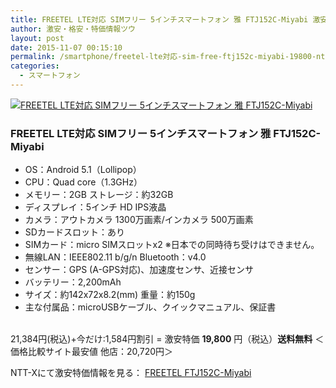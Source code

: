 ```yaml
---
title: FREETEL LTE対応 SIMフリー 5インチスマートフォン 雅 FTJ152C-Miyabi 激安特価19,800円！送料無料！
author: 激安・格安・特価情報ツウ
layout: post
date: 2015-11-07 00:15:10
permalink: /smartphone/freetel-lte対応-sim-free-ftj152c-miyabi-19800-nttx.html
categories:
  - スマートフォン
---
```


<div class="img-bg2 img_L">
  <a href="//px.a8.net/svt/ejp?a8mat=ZYP6S+8IMA3E+S1Q+BWGDT&#038;a8ejpredirect=//nttxstore.jp/_II_FR15181532" target="_blank"><img border="0" alt="FREETEL LTE対応 SIMフリー 5インチスマートフォン 雅 FTJ152C-Miyabi" src="//image.nttxstore.jp/ls_images/F/FR/FR15181532.jpg" data-recalc-dims="1" /></a>
</div>

<!--more-->
### FREETEL LTE対応 SIMフリー 5インチスマートフォン 雅 FTJ152C-Miyabi

* OS：Android 5.1（Lollipop）
* CPU：Quad core（1.3GHz）
* メモリー：2GB  ストレージ：約32GB
* ディスプレイ：5インチ HD IPS液晶
* カメラ：アウトカメラ 1300万画素/インカメラ 500万画素
* SDカードスロット：あり
* SIMカード：micro SIMスロットx2 ※日本での同時待ち受けはできません。
* 無線LAN：IEEE802.11 b/g/n  Bluetooth：v4.0
* センサー：GPS (A-GPS対応)、加速度センサ、近接センサ
* バッテリー：2,200mAh
* サイズ：約142x72x8.2(mm)  重量：約150g
* 主な付属品：microUSBケーブル、クイックマニュアル、保証書

<br clear="all" />21,384円(税込)+今だけ:1,584円割引 = 激安特価 <span class="tokka-price"><strong>19,800</strong></span> 円（税込）**送料無料**
＜価格比較サイト最安値 他店：20,720円＞

NTT-Xにて激安特価情報を見る： <span class="fs150p"><a href="//px.a8.net/svt/ejp?a8mat=ZYP6S+8IMA3E+S1Q+BWGDT&#038;a8ejpredirect=//nttxstore.jp/_II_FR15181532" target="_blank">FREETEL FTJ152C-Miyabi</a></span>